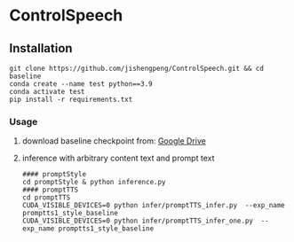 # ControlSpeech

## Installation

```shell
git clone https://github.com/jishengpeng/ControlSpeech.git && cd baseline
conda create --name test python==3.9
conda activate test
pip install -r requirements.txt
```

### Usage

1. download baseline checkpoint from: [Google Drive](https://drive.google.com/drive/folders/1H8U165KjLV05axwRWgZRsBdGO4R9T7F_?usp=drive_link)

2. inference with arbitrary content text and prompt text

   ```shell
   #### promptStyle 
   cd promptStyle & python inference.py
   #### promptTTS
   cd promptTTS 
   CUDA_VISIBLE_DEVICES=0 python infer/promptTTS_infer.py  --exp_name promptts1_style_baseline
   CUDA_VISIBLE_DEVICES=0 python infer/promptTTS_infer_one.py  --exp_name promptts1_style_baseline
   ```

   